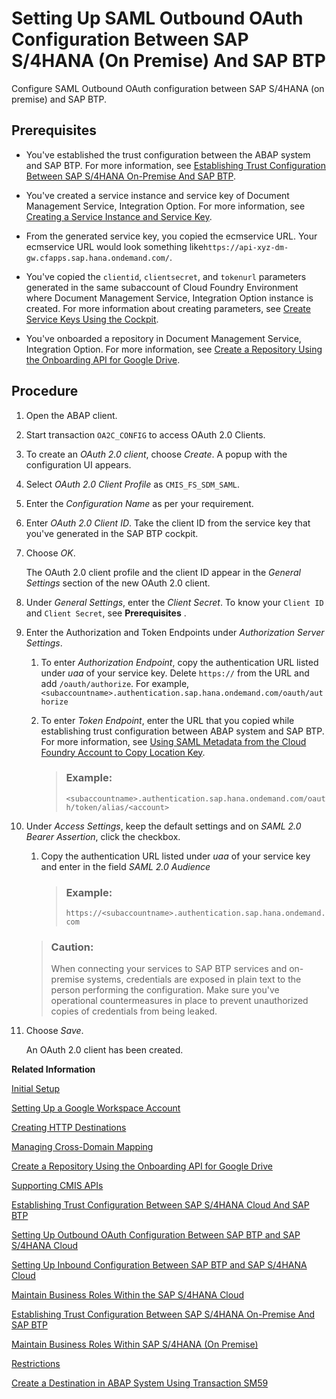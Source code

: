 <!-- loio699a106cf3984396be7d575ec880f3e0 -->

# Setting Up SAML Outbound OAuth Configuration Between SAP S/4HANA \(On Premise\) And SAP BTP

Configure SAML Outbound OAuth configuration between SAP S/4HANA \(on premise\) and SAP BTP.



<a name="loio699a106cf3984396be7d575ec880f3e0__prereq_x5f_gbb_5tb"/>

## Prerequisites

-   You've established the trust configuration between the ABAP system and SAP BTP. For more information, see [Establishing Trust Configuration Between SAP S/4HANA On-Premise And SAP BTP](establishing-trust-configuration-between-sap-s-4hana-on-premise-and-sap-btp-f64dcdb.md).

-   You've created a service instance and service key of Document Management Service, Integration Option. For more information, see [Creating a Service Instance and Service Key](integration-option-guide/creating-a-service-instance-and-service-key-fe7f1e5.md).

-   From the generated service key, you copied the ecmservice URL. Your ecmservice URL would look something like`https://api-xyz-dm-gw.cfapps.sap.hana.ondemand.com/`.

-   You've copied the `clientid`, `clientsecret`, and `tokenurl` parameters generated in the same subaccount of Cloud Foundry Environment where Document Management Service, Integration Option instance is created. For more information about creating parameters, see [Create Service Keys Using the Cockpit](https://help.sap.com/viewer/65de2977205c403bbc107264b8eccf4b/Cloud/en-US/cdf4f200db3e4c248fa67401937b2f78.html).

-   You've onboarded a repository in Document Management Service, Integration Option. For more information, see [Create a Repository Using the Onboarding API for Google Drive](create-a-repository-using-the-onboarding-api-for-google-drive-90faa8c.md).



## Procedure

1.  Open the ABAP client.

2.  Start transaction `OA2C_CONFIG` to access OAuth 2.0 Clients.

3.  To create an *OAuth 2.0 client*, choose *Create*. A popup with the configuration UI appears.

4.  Select *OAuth 2.0 Client Profile* as `CMIS_FS_SDM_SAML`.

5.  Enter the *Configuration Name* as per your requirement.

6.  Enter *OAuth 2.0 Client ID*. Take the client ID from the service key that you've generated in the SAP BTP cockpit.

7.  Choose *OK*.

    The OAuth 2.0 client profile and the client ID appear in the *General Settings* section of the new OAuth 2.0 client.

8.  Under *General Settings*, enter the *Client Secret*. To know your `Client ID` and `Client Secret`, see **Prerequisites** .

9.  Enter the Authorization and Token Endpoints under *Authorization Server Settings*.

    1.  To enter *Authorization Endpoint*, copy the authentication URL listed under *uaa* of your service key. Delete `https://` from the URL and add `/oauth/authorize`. For example, `<subaccountname>.authentication.sap.hana.ondemand.com/oauth/authorize`

    2.  To enter *Token Endpoint*, enter the URL that you copied while establishing trust configuration between ABAP system and SAP BTP. For more information, see [Using SAML Metadata from the Cloud Foundry Account to Copy Location Key](using-saml-metadata-from-the-cloud-foundry-account-to-copy-location-key-74c177a.md).

        > ### Example:  
        > `<subaccountname>.authentication.sap.hana.ondemand.com/oauth/token/alias/<account>`


10. Under *Access Settings*, keep the default settings and on *SAML 2.0 Bearer Assertion*, click the checkbox.

    1.  Copy the authentication URL listed under *uaa* of your service key and enter in the field *SAML 2.0 Audience*

        > ### Example:  
        > `https://<subaccountname>.authentication.sap.hana.ondemand.com`


    > ### Caution:  
    > When connecting your services to SAP BTP services and on-premise systems, credentials are exposed in plain text to the person performing the configuration. Make sure you've operational countermeasures in place to prevent unauthorized copies of credentials from being leaked.

11. Choose *Save*.

    An OAuth 2.0 client has been created.


**Related Information**  


[Initial Setup](initial-setup-ef91284.md "Before you get started in Document Management Service, Integration Option your SAP BTP account administrator must subscribe to your SAP BTP subaccount to the Document Management Service, Integration Option by performing some preparatory steps.")

[Setting Up a Google Workspace Account](setting-up-a-google-workspace-account-9670f69.md "Create your Google Workspace Account to connect to Document Management Service, Integration Option.")

[Creating HTTP Destinations](creating-http-destinations-2b04ac7.md "Create destinations in your SAP BTP subaccount to connect Google Drive with Document Management Service, Integration Option.")

[Managing Cross-Domain Mapping](managing-cross-domain-mapping-96d2d97.md "Manage cross-domain mapping if your domain is different from the Google Workspace domain.")

[Create a Repository Using the Onboarding API for Google Drive](create-a-repository-using-the-onboarding-api-for-google-drive-90faa8c.md "Create your repository to Document Management Service, Integration Option as it's required for establishing a connection with Google Drive.")

[Supporting CMIS APIs](supporting-cmis-apis-4288da6.md "Following is a list of all supported CMIS (Content Management Interoperability Services) REST APIs.")

[Establishing Trust Configuration Between SAP S/4HANA Cloud And SAP BTP](establishing-trust-configuration-between-sap-s-4hana-cloud-and-sap-btp-66f91a9.md "To establish SAML trust to the identity providers generated in the SAP S/4HANA Cloud, import the SAML identity provider metadata to the Cloud Foundry account.")

[Setting Up Outbound OAuth Configuration Between SAP BTP and SAP S/4HANA Cloud](setting-up-outbound-oauth-configuration-between-sap-btp-and-sap-s-4hana-cloud-26f9c07.md "Configure SAML Outbound OAuth configuration between SAP BTP and SAP S/4HANA Cloud.")

[Setting Up Inbound Configuration Between SAP BTP and SAP S/4HANA Cloud](setting-up-inbound-configuration-between-sap-btp-and-sap-s-4hana-cloud-5aa38f2.md "Configure Inbound configuration between SAP BTP and SAP S/4HANA Cloud.")

[Maintain Business Roles Within the SAP S/4HANA Cloud](maintain-business-roles-within-the-sap-s-4hana-cloud-091973b.md "Create and maintain business roles based on the selected business catalogs.")

[Establishing Trust Configuration Between SAP S/4HANA On-Premise And SAP BTP](establishing-trust-configuration-between-sap-s-4hana-on-premise-and-sap-btp-f64dcdb.md "To establish SAML trust to the identity providers generated in the SAP S/4HANA On-Premise, import the SAML identity provider metadata to the SAP BTP account.")

[Maintain Business Roles Within SAP S/4HANA \(On Premise\)](maintain-business-roles-within-sap-s-4hana-on-premise-d1999cf.md "You can define authorizations for your custom business roles in SAP S/4HANA (On Premise).")

[Restrictions](restrictions-ed62ee4.md "The following is a list of various restrictions provided by Google Drive APIs to support Google Workspace Integration.")

[Create a Destination in ABAP System Using Transaction SM59](create-a-destination-in-abap-system-using-transaction-sm59-d9e47b5.md "Create a destination in transaction SM59 to establish a connection to the SAP Document Management service.")

